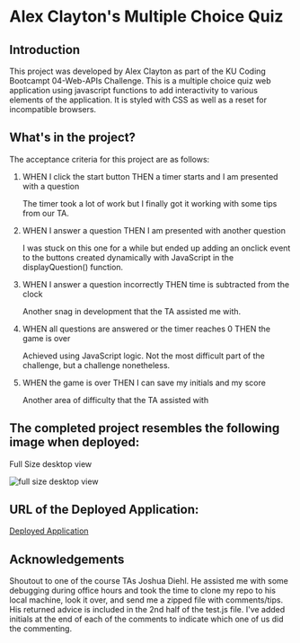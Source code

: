 # Alex Clayton's Multiple Choice Quiz

## Introduction
This project was developed by Alex Clayton as part of the KU Coding Bootcampt 04-Web-APIs Challenge.  This is a multiple choice quiz web application using javascript functions to add interactivity to various elements of the application.  It is styled with CSS as well as a reset for incompatible browsers.

## What's in the project?
The acceptance criteria for this project are as follows:

1.  WHEN I click the start button
    THEN a timer starts and I am presented with a question

    The timer took a lot of work but I finally got it working with some tips from our TA.

2.  WHEN I answer a question
    THEN I am presented with another question

    I was stuck on this one for a while but ended up adding an onclick event to the buttons created dynamically with JavaScript in the displayQuestion() function.

3.  WHEN I answer a question incorrectly
    THEN time is subtracted from the clock

    Another snag in development that the TA assisted me with.

4.  WHEN all questions are answered or the timer reaches 0
    THEN the game is over

    Achieved using JavaScript logic.  Not the most difficult part of the challenge, but a challenge nonetheless.

5.  WHEN the game is over
    THEN I can save my initials and my score

    Another area of difficulty that the TA assisted with
    
## The completed project resembles the following image when deployed:

Full Size desktop view

![full size desktop view](./assets/_C__Users_alexa_Desktop_challenge33_index.html.png)


## URL of the Deployed Application:

[Deployed Application](https://alexclaytonbootcamp.github.io/Module-3-Challenge-Passwords/)

## Acknowledgements
Shoutout to one of the course TAs Joshua Diehl.  He assisted me with some debugging during office hours and took the time to clone my repo to his local machine, look it over, and send me a zipped file with comments/tips.  His returned advice is included in the 2nd half of the test.js file.  I've added initials at the end of each of the comments to indicate which one of us did the commenting.